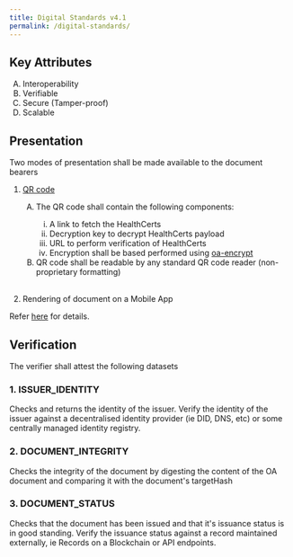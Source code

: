 ```yaml
---
title: Digital Standards v4.1
permalink: /digital-standards/
---
```

<style type="text/css">

ol.letter{
    list-style-type: upper-alpha;
}

ol.roman{
    list-style-type: lower-roman;
}


</style>

## Key Attributes
<ol class="letter"> 
<li>Interoperability</li>
<li>Verifiable</li>
<li>Secure (Tamper-proof)</li>
<li>Scalable</li>
</ol>

## Presentation

Two modes of presentation shall be made available to the document bearers

1. <a href="https://github.com/Open-Attestation/adr/blob/master/universal_actions.md" target="_blank">QR code</a>
    
    <ol class="letter"> 
    <li>The QR code shall contain the following components:<br></li>   
    <ol class="roman">
    <li>  A link to fetch the HealthCerts</li>
    <li>Decryption key to decrypt HealthCerts payload </li>
    <li>URL to perform verification of HealthCerts </li>
    <li>Encryption shall be based performed using <a href="https://github.com/Open-Attestation/oa-encryption/blob/master/src/index.ts" target="_blank">oa-encrypt</a><br></li>
    </ol>
    <li>QR code shall be readable by any standard QR code reader (non-proprietary formatting)<br><br></li>
    </ol>
    
2.  Rendering of document on a Mobile App

Refer <a href="https://github.com/Open-Attestation/adr/blob/master/decentralised_rendering.md" target="_blank">here</a> for details.

## Verification

The verifier shall attest the following datasets

### 1. ISSUER_IDENTITY

Checks and returns the identity of the issuer. Verify the identity of the issuer against a decentralised identity provider (ie DID, DNS, etc) or some centrally managed identity registry.

### 2. DOCUMENT_INTEGRITY 

Checks the integrity of the document by digesting the content of the OA document and comparing it with the document\'s targetHash

### 3. DOCUMENT_STATUS

Checks that the document has been issued and that it\'s issuance status is in good standing. Verify the issuance status against a
record maintained externally, ie Records on a Blockchain or API endpoints.

